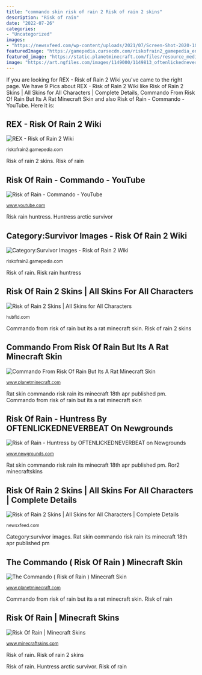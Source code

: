 ```yaml
---
title: "commando skin risk of rain 2 Risk of rain 2 skins"
description: "Risk of rain"
date: "2022-07-26"
categories:
- "Uncategorized"
images:
- "https://newsxfeed.com/wp-content/uploads/2021/07/Screen-Shot-2020-10-25-at-4.24.58-PM-1536x861-1-768x431.png"
featuredImage: "https://gamepedia.cursecdn.com/riskofrain2_gamepedia_en/thumb/4/4c/Huntress&#039;s_Arctic_Skin.png/103px-Huntress&#039;s_Arctic_Skin.png?version=d39de024a9d62466e0370334532de825"
featured_image: "https://static.planetminecraft.com/files/resource_media/preview/1916/spacerat-1555637101_minecraft_skin-12131328.jpg"
image: "https://art.ngfiles.com/images/1149000/1149813_oftenlickedneverbeat_risk-of-rain-huntress.png?f1579569759"
---
```


If you are looking for REX - Risk of Rain 2 Wiki you've came to the right page. We have 9 Pics about REX - Risk of Rain 2 Wiki like Risk of Rain 2 Skins | All Skins for All Characters | Complete Details, Commando From Risk Of Rain But Its A Rat Minecraft Skin and also Risk of Rain - Commando - YouTube. Here it is:

## REX - Risk Of Rain 2 Wiki

![REX - Risk of Rain 2 Wiki](https://gamepedia.cursecdn.com/riskofrain2_gamepedia_en/thumb/2/24/REX_Smoothie.PNG/297px-REX_Smoothie.PNG?version=38aebe888ae0b614f4108ca928d5f9e7 "Risk rain commando")

<small>riskofrain2.gamepedia.com</small>

Risk of rain 2 skins. Risk of rain

## Risk Of Rain - Commando - YouTube

![Risk of Rain - Commando - YouTube](https://i.ytimg.com/vi/f25bd2BrFj8/maxresdefault.jpg "Risk of rain")

<small>www.youtube.com</small>

Risk rain huntress. Huntress arctic survivor

## Category:Survivor Images - Risk Of Rain 2 Wiki

![Category:Survivor Images - Risk of Rain 2 Wiki](https://gamepedia.cursecdn.com/riskofrain2_gamepedia_en/thumb/4/4c/Huntress&#039;s_Arctic_Skin.png/103px-Huntress&#039;s_Arctic_Skin.png?version=d39de024a9d62466e0370334532de825 "Ror2 minecraftskins")

<small>riskofrain2.gamepedia.com</small>

Risk of rain. Risk rain huntress

## Risk Of Rain 2 Skins | All Skins For All Characters

![Risk of Rain 2 Skins | All Skins for All Characters](https://hubfid.com/wp-content/uploads/2021/08/risk-of-rain-2-300x169.jpg "Risk rain commando")

<small>hubfid.com</small>

Commando from risk of rain but its a rat minecraft skin. Risk of rain 2 skins

## Commando From Risk Of Rain But Its A Rat Minecraft Skin

![Commando From Risk Of Rain But Its A Rat Minecraft Skin](https://static.planetminecraft.com/files/resource_media/preview/1916/spacerat-1555637101_minecraft_skin-12131328.jpg "Category:survivor images")

<small>www.planetminecraft.com</small>

Rat skin commando risk rain its minecraft 18th apr published pm. Commando from risk of rain but its a rat minecraft skin

## Risk Of Rain - Huntress By OFTENLICKEDNEVERBEAT On Newgrounds

![Risk of Rain - Huntress by OFTENLICKEDNEVERBEAT on Newgrounds](https://art.ngfiles.com/images/1149000/1149813_oftenlickedneverbeat_risk-of-rain-huntress.png?f1579569759 "The commando ( risk of rain ) minecraft skin")

<small>www.newgrounds.com</small>

Rat skin commando risk rain its minecraft 18th apr published pm. Ror2 minecraftskins

## Risk Of Rain 2 Skins | All Skins For All Characters | Complete Details

![Risk of Rain 2 Skins | All Skins for All Characters | Complete Details](https://newsxfeed.com/wp-content/uploads/2021/07/Screen-Shot-2020-10-25-at-4.24.58-PM-1536x861-1-768x431.png "Ror2 minecraftskins")

<small>newsxfeed.com</small>

Category:survivor images. Rat skin commando risk rain its minecraft 18th apr published pm

## The Commando ( Risk Of Rain ) Minecraft Skin

![The Commando ( Risk of Rain ) Minecraft Skin](http://media.indiedb.com/images/games/1/21/20544/hope_ur_impressed_son.png "Huntress arctic survivor")

<small>www.planetminecraft.com</small>

Commando from risk of rain but its a rat minecraft skin. Risk of rain

## Risk Of Rain | Minecraft Skins

![Risk Of Rain | Minecraft Skins](https://www.minecraftskins.com/uploads/preview-skins/2020/10/31/ror2-mithrix-15637212.png?v302 "Risk of rain")

<small>www.minecraftskins.com</small>

Risk of rain. Risk of rain 2 skins

Risk of rain. Huntress arctic survivor. Risk of rain
